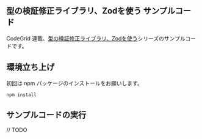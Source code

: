 ## 型の検証修正ライブラリ、Zodを使う サンプルコード

CodeGrid 連載、[型の検証修正ライブラリ、Zodを使う](https://www.codegrid.net/series/2023-zod)シリーズのサンプルコードです。

## 環境立ち上げ

初回は npm パッケージのインストールをお願いします。

```shell
npm install
```

## サンプルコードの実行

// TODO
